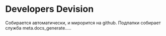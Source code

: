 # Developers Devision

Собирается автоматически, и мирорится на github. 
Подпапки собирает служба meta.docs_generate.....

